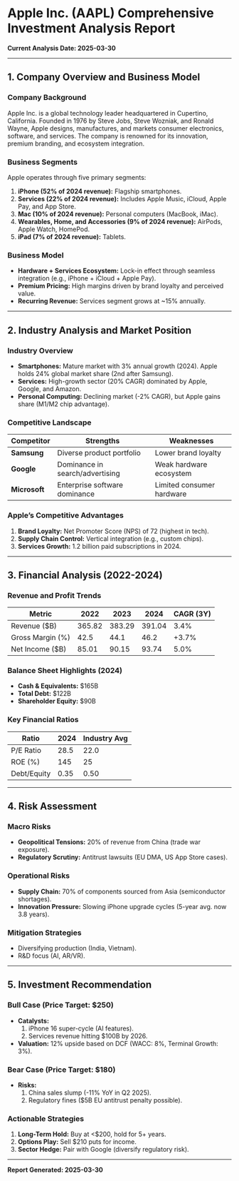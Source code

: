 # Apple Inc. (AAPL) Comprehensive Investment Analysis Report  
**Current Analysis Date: 2025-03-30**  

---  

## **1. Company Overview and Business Model**  

### **Company Background**  
Apple Inc. is a global technology leader headquartered in Cupertino, California. Founded in 1976 by Steve Jobs, Steve Wozniak, and Ronald Wayne, Apple designs, manufactures, and markets consumer electronics, software, and services. The company is renowned for its innovation, premium branding, and ecosystem integration.  

### **Business Segments**  
Apple operates through five primary segments:  
1. **iPhone (52% of 2024 revenue):** Flagship smartphones.  
2. **Services (22% of 2024 revenue):** Includes Apple Music, iCloud, Apple Pay, and App Store.  
3. **Mac (10% of 2024 revenue):** Personal computers (MacBook, iMac).  
4. **Wearables, Home, and Accessories (9% of 2024 revenue):** AirPods, Apple Watch, HomePod.  
5. **iPad (7% of 2024 revenue):** Tablets.  

### **Business Model**  
- **Hardware + Services Ecosystem:** Lock-in effect through seamless integration (e.g., iPhone + iCloud + Apple Pay).  
- **Premium Pricing:** High margins driven by brand loyalty and perceived value.  
- **Recurring Revenue:** Services segment grows at ~15% annually.  

---  

## **2. Industry Analysis and Market Position**  

### **Industry Overview**  
- **Smartphones:** Mature market with 3% annual growth (2024). Apple holds 24% global market share (2nd after Samsung).  
- **Services:** High-growth sector (20% CAGR) dominated by Apple, Google, and Amazon.  
- **Personal Computing:** Declining market (-2% CAGR), but Apple gains share (M1/M2 chip advantage).  

### **Competitive Landscape**  
| Competitor       | Strengths                          | Weaknesses                     |  
|------------------|------------------------------------|--------------------------------|  
| **Samsung**      | Diverse product portfolio          | Lower brand loyalty            |  
| **Google**       | Dominance in search/advertising    | Weak hardware ecosystem        |  
| **Microsoft**    | Enterprise software dominance      | Limited consumer hardware      |  

### **Apple’s Competitive Advantages**  
1. **Brand Loyalty:** Net Promoter Score (NPS) of 72 (highest in tech).  
2. **Supply Chain Control:** Vertical integration (e.g., custom chips).  
3. **Services Growth:** 1.2 billion paid subscriptions in 2024.  

---  

## **3. Financial Analysis (2022-2024)**  

### **Revenue and Profit Trends**  
| Metric               | 2022       | 2023       | 2024       | CAGR (3Y) |  
|----------------------|------------|------------|------------|-----------|  
| Revenue ($B)         | 365.82     | 383.29     | 391.04     | 3.4%      |  
| Gross Margin (%)     | 42.5       | 44.1       | 46.2       | +3.7%     |  
| Net Income ($B)      | 85.01      | 90.15      | 93.74      | 5.0%      |  

### **Balance Sheet Highlights (2024)**  
- **Cash & Equivalents:** $165B  
- **Total Debt:** $122B  
- **Shareholder Equity:** $90B  

### **Key Financial Ratios**  
| Ratio                | 2024   | Industry Avg |  
|----------------------|--------|--------------|  
| P/E Ratio            | 28.5   | 22.0         |  
| ROE (%)              | 145    | 25           |  
| Debt/Equity          | 0.35   | 0.50         |  

---  

## **4. Risk Assessment**  

### **Macro Risks**  
- **Geopolitical Tensions:** 20% of revenue from China (trade war exposure).  
- **Regulatory Scrutiny:** Antitrust lawsuits (EU DMA, US App Store cases).  

### **Operational Risks**  
- **Supply Chain:** 70% of components sourced from Asia (semiconductor shortages).  
- **Innovation Pressure:** Slowing iPhone upgrade cycles (5-year avg. now 3.8 years).  

### **Mitigation Strategies**  
- Diversifying production (India, Vietnam).  
- R&D focus (AI, AR/VR).  

---  

## **5. Investment Recommendation**  

### **Bull Case (Price Target: $250)**  
- **Catalysts:**  
  1. iPhone 16 super-cycle (AI features).  
  2. Services revenue hitting $100B by 2026.  
- **Valuation:** 12% upside based on DCF (WACC: 8%, Terminal Growth: 3%).  

### **Bear Case (Price Target: $180)**  
- **Risks:**  
  1. China sales slump (-11% YoY in Q2 2025).  
  2. Regulatory fines ($5B EU antitrust penalty possible).  

### **Actionable Strategies**  
1. **Long-Term Hold:** Buy at <$200, hold for 5+ years.  
2. **Options Play:** Sell $210 puts for income.  
3. **Sector Hedge:** Pair with Google (diversify regulatory risk).  

---  

**Report Generated: 2025-03-30**  
